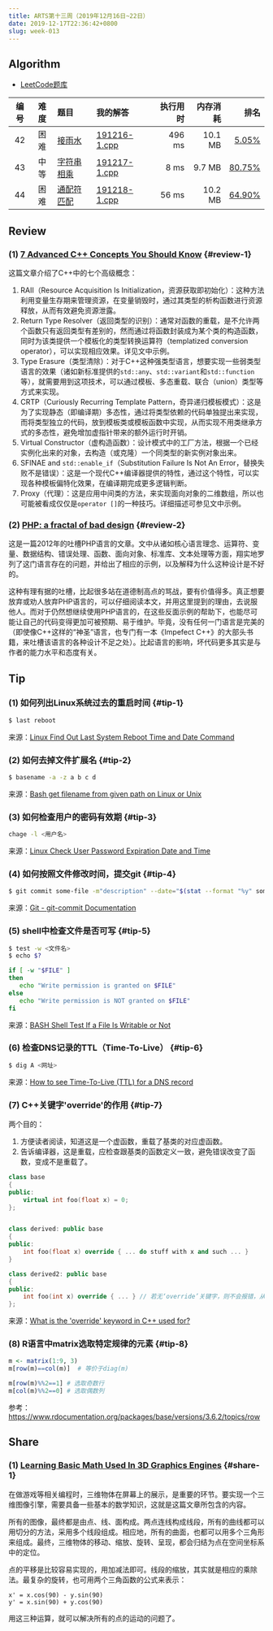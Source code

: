 ```yaml
---
title: ARTS第十三周（2019年12月16日~22日）
date: 2019-12-17T22:36:42+0800
slug: week-013
---
```


## Algorithm

* [LeetCode题库](https://leetcode-cn.com/problemset/all/)

| 编号 | 难度 | 题目 | 我的解答 | 执行用时 | 内存消耗 | 排名 |
|:----:|:----:|:-----|:-----|---------:|---------:|-----:|
| 42 | 困难 | [接雨水](https://leetcode-cn.com/problems/trapping-rain-water/) | [191216-1.cpp](https://github.com/yanlinlin82/leetcode/blob/master/00042_trapping-rain-water/191216-1.cpp) | 496 ms | 10.1 MB | [5.05%](https://leetcode-cn.com/submissions/detail/40112534/) |
| 43 | 中等 | [字符串相乘](https://leetcode-cn.com/problems/multiply-strings/) | [191217-1.cpp](https://github.com/yanlinlin82/leetcode/blob/master/00043_multiply-strings/191217-1.cpp) | 8 ms | 9.7 MB | [80.75%](https://leetcode-cn.com/submissions/detail/40348646/) |
| 44 | 困难 | [通配符匹配](https://leetcode-cn.com/problems/wildcard-matching/) | [191218-1.cpp](https://github.com/yanlinlin82/leetcode/blob/master/00044_wildcard-matching/191218-1.cpp) | 56 ms | 10.2 MB | [64.90%](https://leetcode-cn.com/submissions/detail/40476946/) |

## Review

### (1) [7 Advanced C++ Concepts You Should Know](https://dev.to/visheshpatel/7-advanced-c-concepts-you-should-know-4gog) {#review-1}

这篇文章介绍了C++中的七个高级概念：

1. RAII（Resource Acquisition Is Initialization，资源获取即初始化）：这种方法利用变量生存期来管理资源，在变量销毁时，通过其类型的析构函数进行资源释放，从而有效避免资源泄露。
2. Return Type Resolver（返回类型的识别）：通常对函数的重载，是不允许两个函数只有返回类型有差别的，然而通过将函数封装成为某个类的构造函数，同时为该类提供一个模板化的类型转换运算符（templatized conversion operator），可以实现相应效果。详见文中示例。
3. Type Erasure（类型清除）：对于C++这种强类型语言，想要实现一些弱类型语言的效果（诸如新标准提供的`std::any`、`std::variant`和`std::function`等），就需要用到这项技术，可以通过模板、多态重载、联合（union）类型等方式来实现。
4. CRTP（Curiously Recurring Template Pattern，奇异递归模板模式）：这是为了实现静态（即编译期）多态性，通过将类型依赖的代码单独提出来实现，而将类型独立的代码，放到模板类或模板函数中实现，从而实现不用类继承方式的多态性，避免增加虚指针带来的额外运行时开销。
5. Virtual Constructor（虚构造函数）：设计模式中的工厂方法，根据一个已经实例化出来的对象，去构造（或克隆）一个同类型的新实例对象出来。
6. SFINAE and `std::enable_if`（Substitution Failure Is Not An Error，替换失败不是错误）：这是一个现代C++编译器提供的特性，通过这个特性，可以实现各种模板偏特化效果，在编译期完成更多逻辑判断。
7. Proxy（代理）：这是应用中间类的方法，来实现面向对象的二维数组，所以也可能被看成仅仅是`operator []`的一种技巧。详细描述可参见文中示例。

### (2) [PHP: a fractal of bad design](https://eev.ee/blog/2012/04/09/php-a-fractal-of-bad-design/) {#review-2}

这是一篇2012年的吐槽PHP语言的文章。文中从诸如核心语言理念、运算符、变量、数据结构、错误处理、函数、面向对象、标准库、文本处理等方面，翔实地罗列了这门语言存在的问题，并给出了相应的示例，以及解释为什么这种设计是不好的。

这种有理有据的吐槽，比起很多站在道德制高点的骂战，要有价值得多。真正想要放弃或劝人放弃PHP语言的，可以仔细阅读本文，并用这里提到的理由，去说服他人。而对于仍然想继续使用PHP语言的，在这些反面示例的帮助下，也能尽可能让自己的代码变得更加可被预期、易于维护。毕竟，没有任何一门语言是完美的（即使像C++这样的“神圣”语言，也专门有一本《Impefect C++》的大部头书籍，来吐槽该语言的各种设计不足之处）。比起语言的影响，坏代码更多其实是与作者的能力水平和态度有关。

## Tip

### (1) 如何列出Linux系统过去的重启时间 {#tip-1}

```sh
$ last reboot
```

来源：[Linux Find Out Last System Reboot Time and Date Command](https://www.cyberciti.biz/tips/linux-last-reboot-time-and-date-find-out.html)

### (2) 如何去掉文件扩展名 {#tip-2}

```sh
$ basename -a -z a b c d
```

来源：[Bash get filename from given path on Linux or Unix](https://www.cyberciti.biz/faq/bash-get-filename-from-given-path-on-linux-or-unix/)

### (3) 如何检查用户的密码有效期 {#tip-3}

```sh
chage -l <用户名>
```

来源：[Linux Check User Password Expiration Date and Time](https://www.cyberciti.biz/faq/linux-howto-check-user-password-expiration-date-and-time/)

### (4) 如何按照文件修改时间，提交git {#tip-4}

```sh
$ git commit some-file -m"description" --date="$(stat --format "%y" some-file)"
```

来源：[Git - git-commit Documentation](https://git-scm.com/docs/git-commit)

### (5) shell中检查文件是否可写 {#tip-5}

```sh
$ test -w <文件名>
$ echo $?
```

```sh
if [ -w "$FILE" ]
then
   echo "Write permission is granted on $FILE"
else
   echo "Write permission is NOT granted on $FILE"
fi
```

来源：[BASH Shell Test If a File Is Writable or Not](https://www.cyberciti.biz/faq/unix-linux-shell-scripting-test-if-filewritable/)

### (6) 检查DNS记录的TTL（Time-To-Live） {#tip-6}

```sh
$ dig A <网址>
```

来源：[How to see Time-To-Live (TTL) for a DNS record](https://www.cyberciti.biz/faq/how-to-see-time-to-live-ttl-for-a-dns-record/)

### (7) C++关键字'override'的作用 {#tip-7}

两个目的：

1. 方便读者阅读，知道这是一个虚函数，重载了基类的对应虚函数。
2. 告诉编译器，这是重载，应检查跟基类的函数定义一致，避免错误改变了函数，变成不是重载了。

```cpp
class base
{
public:
    virtual int foo(float x) = 0;
};


class derived: public base
{
public:
    int foo(float x) override { ... do stuff with x and such ... }
}

class derived2: public base
{
public:
    int foo(int x) override { ... } // 若无‘override’关键字，则不会报错，从而被当作“类型变更”（虚机制将不会成立）
};
```

来源：[What is the 'override' keyword in C++ used for?](https://stackoverflow.com/questions/18198314/what-is-the-override-keyword-in-c-used-for)

### (8) R语言中matrix选取特定规律的元素 {#tip-8}

```r
m <- matrix(1:9, 3)
m[row(m)==col(m)]  # 等价于diag(m)
```

```r
m[row(m)%%2==1] # 选取奇数行
m[col(m)%%2==0] # 选取偶数列
```

参考：<https://www.rdocumentation.org/packages/base/versions/3.6.2/topics/row>

## Share

### (1) [Learning Basic Math Used In 3D Graphics Engines](https://www.codeproject.com/Articles/1247960/Learning-Basic-Math-Used-In-3D-Graphics-Engines) {#share-1}

在做游戏等相关编程时，三维物体在屏幕上的展示，是重要的环节。要实现一个三维图像引擎，需要具备一些基本的数学知识，这就是这篇文章所包含的内容。

所有的图像，最终都是由点、线、面构成。两点连线构成线段，所有的曲线都可以用切分的方法，采用多个线段组成。相应地，所有的曲面，也都可以用多个三角形来组成。最终，三维物体的移动、缩放、旋转、呈现，都会归结为点在空间坐标系中的定位。

点的平移是比较容易实现的，用加减法即可。线段的缩放，其实就是相应的乘除法。最复杂的旋转，也可用两个三角函数的公式来表示：

```
x' = x.cos(90) - y.sin(90)
y' = x.sin(90) + y.cos(90)
```

用这三种运算，就可以解决所有的点的运动的问题了。
